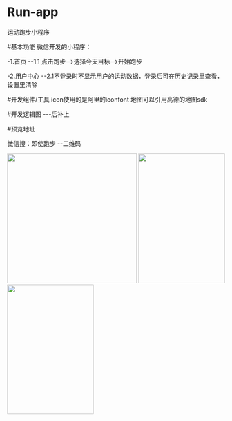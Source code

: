 # Run-app
运动跑步小程序

#基本功能
微信开发的小程序：

-1.首页
--1.1 点击跑步-->选择今天目标-->开始跑步

-2.用户中心
--2.1不登录时不显示用户的运动数据，登录后可在历史记录里查看，设置里清除

#开发组件/工具
icon使用的是阿里的iconfont
地图可以引用高德的地图sdk

#开发逻辑图
---后补上

#预览地址

微信搜：即使跑步
--二维码
<p float="left">
<img src="https://user-images.githubusercontent.com/39527786/115858230-46b54580-a461-11eb-80dc-0f42fd3dcd8c.png" width="300" height="300" />
<img src="https://user-images.githubusercontent.com/39527786/115855855-53846a00-a45e-11eb-9e77-22e9cda8fb1d.png" width="200" height="300" />
<img src="https://user-images.githubusercontent.com/39527786/115855891-5c753b80-a45e-11eb-9409-9fa27abae0bf.png" width="200" height="300" />
</p>

